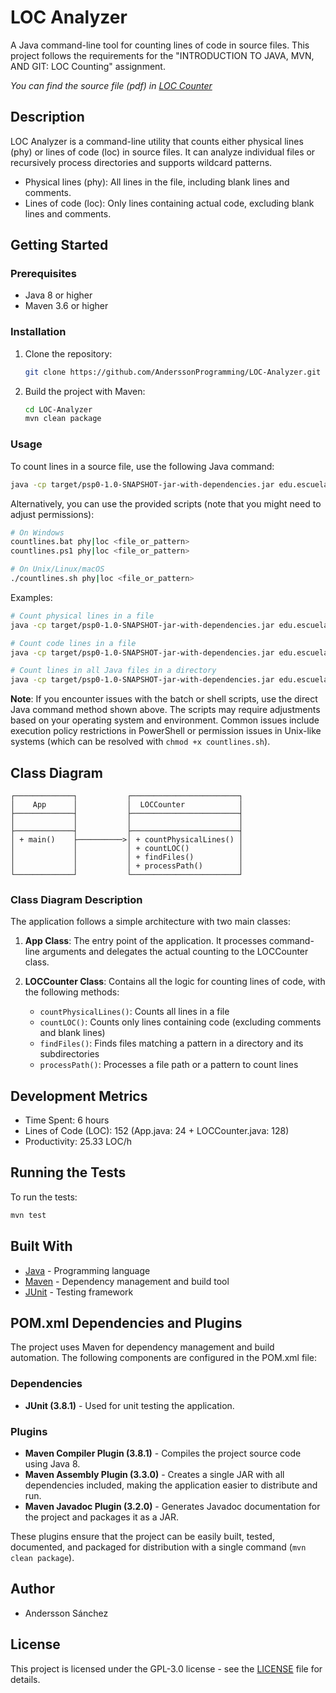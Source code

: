 # LOC Analyzer

A Java command-line tool for counting lines of code in source files. This project follows the requirements for the "INTRODUCTION TO JAVA, MVN, AND GIT: LOC Counting" assignment.

*You can find the source file (pdf) in [LOC Counter](<src/site/resources/1. EnunciadoTareaMVNGit-LOC.pdf>)*

## Description

LOC Analyzer is a command-line utility that counts either physical lines (phy) or lines of code (loc) in source files. It can analyze individual files or recursively process directories and supports wildcard patterns.

* Physical lines (phy): All lines in the file, including blank lines and comments.
* Lines of code (loc): Only lines containing actual code, excluding blank lines and comments.

## Getting Started

### Prerequisites

* Java 8 or higher
* Maven 3.6 or higher

### Installation

1. Clone the repository:
   ```bash
   git clone https://github.com/AnderssonProgramming/LOC-Analyzer.git
   ```

2. Build the project with Maven:
   ```bash
   cd LOC-Analyzer
   mvn clean package
   ```

### Usage

To count lines in a source file, use the following Java command:

```bash
java -cp target/psp0-1.0-SNAPSHOT-jar-with-dependencies.jar edu.escuelaing.arem.App phy|loc <file_or_pattern>
```

Alternatively, you can use the provided scripts (note that you might need to adjust permissions):

```bash
# On Windows
countlines.bat phy|loc <file_or_pattern>
countlines.ps1 phy|loc <file_or_pattern>

# On Unix/Linux/macOS
./countlines.sh phy|loc <file_or_pattern>
```

Examples:
```bash
# Count physical lines in a file
java -cp target/psp0-1.0-SNAPSHOT-jar-with-dependencies.jar edu.escuelaing.arem.App phy src/main/java/edu/escuelaing/arem/App.java

# Count code lines in a file
java -cp target/psp0-1.0-SNAPSHOT-jar-with-dependencies.jar edu.escuelaing.arem.App loc src/main/java/edu/escuelaing/arem/App.java

# Count lines in all Java files in a directory
java -cp target/psp0-1.0-SNAPSHOT-jar-with-dependencies.jar edu.escuelaing.arem.App loc "src/main/java/*.java"
```

**Note**: If you encounter issues with the batch or shell scripts, use the direct Java command method shown above. The scripts may require adjustments based on your operating system and environment. Common issues include execution policy restrictions in PowerShell or permission issues in Unix-like systems (which can be resolved with `chmod +x countlines.sh`).

## Class Diagram

```
┌─────────────┐           ┌────────────────────────┐
│    App      │           │  LOCCounter            │
├─────────────┤           ├────────────────────────┤
│             │           │                        │
├─────────────┤           ├────────────────────────┤
│ + main()    ├──────────>│ + countPhysicalLines() │
│             │           │ + countLOC()           │
│             │           │ + findFiles()          │
│             │           │ + processPath()        │
└─────────────┘           └────────────────────────┘
```

### Class Diagram Description

The application follows a simple architecture with two main classes:

1. **App Class**: The entry point of the application. It processes command-line arguments and delegates the actual counting to the LOCCounter class.

2. **LOCCounter Class**: Contains all the logic for counting lines of code, with the following methods:
   * `countPhysicalLines()`: Counts all lines in a file
   * `countLOC()`: Counts only lines containing code (excluding comments and blank lines)
   * `findFiles()`: Finds files matching a pattern in a directory and its subdirectories
   * `processPath()`: Processes a file path or a pattern to count lines

## Development Metrics

* Time Spent: 6 hours
* Lines of Code (LOC): 152 (App.java: 24 + LOCCounter.java: 128)
* Productivity: 25.33 LOC/h

## Running the Tests

To run the tests:

```bash
mvn test
```

## Built With

* [Java](https://www.java.com/) - Programming language
* [Maven](https://maven.apache.org/) - Dependency management and build tool
* [JUnit](https://junit.org/) - Testing framework

## POM.xml Dependencies and Plugins

The project uses Maven for dependency management and build automation. The following components are configured in the POM.xml file:

### Dependencies

* **JUnit (3.8.1)** - Used for unit testing the application.

### Plugins

* **Maven Compiler Plugin (3.8.1)** - Compiles the project source code using Java 8.
* **Maven Assembly Plugin (3.3.0)** - Creates a single JAR with all dependencies included, making the application easier to distribute and run.
* **Maven Javadoc Plugin (3.2.0)** - Generates Javadoc documentation for the project and packages it as a JAR.

These plugins ensure that the project can be easily built, tested, documented, and packaged for distribution with a single command (`mvn clean package`).

## Author

* Andersson Sánchez

## License

This project is licensed under the GPL-3.0 license - see the [LICENSE](LICENSE) file for details.

